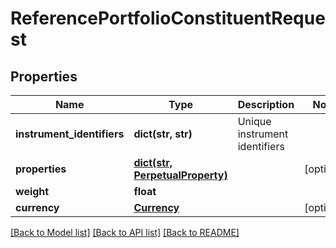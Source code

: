 # ReferencePortfolioConstituentRequest

## Properties
Name | Type | Description | Notes
------------ | ------------- | ------------- | -------------
**instrument_identifiers** | **dict(str, str)** | Unique instrument identifiers | 
**properties** | [**dict(str, PerpetualProperty)**](PerpetualProperty.md) |  | [optional] 
**weight** | **float** |  | 
**currency** | [**Currency**](Currency.md) |  | [optional] 

[[Back to Model list]](../README.md#documentation-for-models) [[Back to API list]](../README.md#documentation-for-api-endpoints) [[Back to README]](../README.md)


